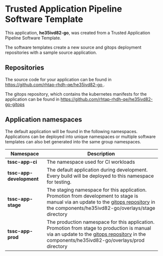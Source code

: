 # Trusted Application Pipeline Software Template

This application, **he35ivd82-go**, was created from a Trusted Application Pipeline Software Template.

The software templates create a new source and gitops deployment repositories with a sample source application. 

## Repositories

The source code for your application can be found in [https://github.com/rhtap-rhdh-qe/he35ivd82-go ](https://github.com/rhtap-rhdh-qe/he35ivd82-go ).
 
The gitops repository, which contains the kubernetes manifests for the application can be found in 
[https://github.com/rhtap-rhdh-qe/he35ivd82-go-gitops ](https://github.com/rhtap-rhdh-qe/he35ivd82-go-gitops ) 

## Application namespaces 

The default application will be found in the following namespaces. Applications can be deployed into unique namespaces or multiple software templates can also bet generated into the same group namespaces.  

|  Namespace   |  Description   |  
| -------- | -------- |
| **tssc-app-ci** | The namespace used for CI workloads |
| **tssc-app-development** | The default application during development. Every build will be deployed to this namespace for testing. |
| **tssc-app-stage** | The staging namespace for this application. Promotion from development to stage is manual via an update to the [gitops repository](https://github.com/rhtap-rhdh-qe/he35ivd82-go-gitops ) in the components/he35ivd82-go/overlays/stage directory |
| **tssc-app-prod** | The production namespace for this application. Promotion from stage to production is manual via an update to the [gitops repository](https://github.com/rhtap-rhdh-qe/he35ivd82-go-gitops ) in the components/he35ivd82-go/overlays/prod directory |